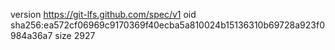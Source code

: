 version https://git-lfs.github.com/spec/v1
oid sha256:ea572cf06969c9170369f40ecba5a810024b15136310b69728a923f0984a36a7
size 2927
